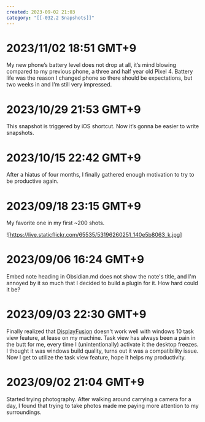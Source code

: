 ```yaml
---
created: 2023-09-02 21:03
category: "[[-032.2 Snapshots]]"
---
```


# 2023/11/02 18:51 GMT+9
My new phone’s battery level does not drop at all, it’s mind blowing compared to my previous phone, a three and half year old Pixel 4. Battery life was the reason I changed phone so there should be expectations, but two weeks in and I’m still very impressed.

# 2023/10/29 21:53 GMT+9
This snapshot is triggered by iOS shortcut. Now it’s gonna be easier to write snapshots.

# 2023/10/15 22:42 GMT+9
After a hiatus of four months, I finally gathered enough motivation to try to be productive again.

# 2023/09/18 23:15 GMT+9
My favorite one in my first ~200 shots.

![https://live.staticflickr.com/65535/53196260251_140e5b8063_k.jpg]

# 2023/09/06 16:24 GMT+9
Embed note heading in Obsidian.md does not show the note's title, and I'm annoyed by it so much that I decided to build a plugin for it. How hard could it be?

# 2023/09/03 22:30 GMT+9
Finally realized that [DisplayFusion](https://www.displayfusion.com/) doesn't work well with windows 10 task view feature, at lease on my machine. Task view has always been a pain in the butt for me, every time I (unintentionally) activate it the desktop freezes. I thought it was windows build quality, turns out it was a compatibility issue. Now I get to utilize the task view feature, hope it helps my productivity.

# 2023/09/02 21:04 GMT+9
Started trying photography. After walking around carrying a camera for a day, I found that trying to take photos made me paying more attention to my surroundings.
